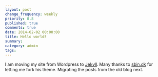 ```yaml
---
layout: post
change_frequency: weekly
priority: 0.8
published: true
comments: true
date: 2014-02-02 00:00:00
title: Hello world!
summary: 
category: admin 
tags: 
---
```


I am moving my site from Wordpress to [Jekyll]. Many thanks to [sbin.dk][] for letting me fork his theme. Migrating the posts from the old blog next.

[Jekyll]: http://jekyllrb.com/
[sbin.dk]: http://sbin.dk 
